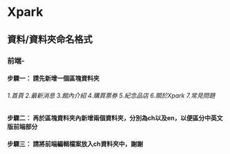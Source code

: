 # Xpark

<h2>資料/資料夾命名格式</h2>

<h3>前端-</h3>

<h4>步驟一： 請先新增一個<b>區塊資料夾</b></h4>

<h6>
1.首頁
2.最新消息
3.館內介紹
4.購買票券
5.紀念品店
6.關於Xpark
7.常見問題
</h6>

<h4>步驟二： 再於區塊資料夾內新增兩個資料夾，分別為<b>ch</b>以及<b>en</b>，以便區分中英文版前端部分</h4>

<h4>步驟三： 請將前端編輯檔案放入ch資料夾中，謝謝</h4>
